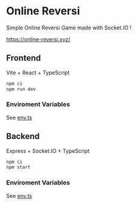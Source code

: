 # Online Reversi

Simple Online Reversi Game made with Socket.IO !

https://online-reversi.xyz/

## Frontend

Vite + React + TypeScript

```bash
npm ci
npm run dev
```

### Enviroment Variables

See [env.ts](frontend/src/modules/env.ts)

## Backend

Express + Socket.IO + TypeScript

```bash
npm ci
npm start
```

### Enviroment Variables

See [env.ts](backend/src/modules/env.ts)
